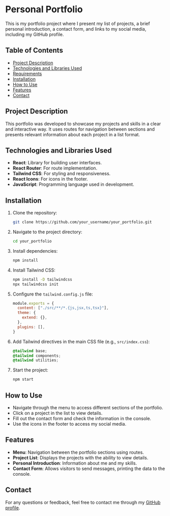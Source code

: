
# Personal Portfolio

This is my portfolio project where I present my list of projects, a brief personal introduction, a contact form, and links to my social media, including my GitHub profile.

## Table of Contents

- [Project Description](#project-description)
- [Technologies and Libraries Used](#technologies-and-libraries-used)
- [Requirements](#requirements)
- [Installation](#installation)
- [How to Use](#how-to-use)
- [Features](#features)
- [Contact](#contact)

## Project Description

This portfolio was developed to showcase my projects and skills in a clear and interactive way. It uses routes for navigation between sections and presents relevant information about each project in a list format.

## Technologies and Libraries Used

- **React**: Library for building user interfaces.
- **React Router**: For route implementation.
- **Tailwind CSS**: For styling and responsiveness.
- **React Icons**: For icons in the footer.
- **JavaScript**: Programming language used in development.

## Installation

1. Clone the repository:

   ```bash
   git clone https://github.com/your_username/your_portfolio.git
   ```

2. Navigate to the project directory:

   ```bash
   cd your_portfolio
   ```

3. Install dependencies:

   ```bash
   npm install
   ```

4. Install Tailwind CSS:

   ```bash
   npm install -D tailwindcss
   npx tailwindcss init
   ```

5. Configure the `tailwind.config.js` file:

   ```js
   module.exports = {
     content: ["./src/**/*.{js,jsx,ts,tsx}"],
     theme: {
       extend: {},
     },
     plugins: [],
   }
   ```

6. Add Tailwind directives in the main CSS file (e.g., `src/index.css`):

   ```css
   @tailwind base;
   @tailwind components;
   @tailwind utilities;
   ```

7. Start the project:

   ```bash
   npm start
   ```

## How to Use

- Navigate through the menu to access different sections of the portfolio.
- Click on a project in the list to view details.
- Fill out the contact form and check the information in the console.
- Use the icons in the footer to access my social media.

## Features

- **Menu**: Navigation between the portfolio sections using routes.
- **Project List**: Displays the projects with the ability to view details.
- **Personal Introduction**: Information about me and my skills.
- **Contact Form**: Allows visitors to send messages, printing the data to the console.

## Contact

For any questions or feedback, feel free to contact me through my [GitHub profile](https://github.com/your_username).
